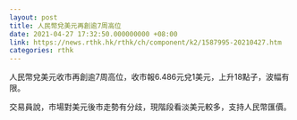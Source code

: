 ```yaml
---
layout: post
title: 人民幣兌美元再創逾7周高位
date: 2021-04-27 17:32:50.000000000 +08:00
link: https://news.rthk.hk/rthk/ch/component/k2/1587995-20210427.htm
categories: rthk
---
```


人民幣兌美元收市再創逾7周高位，收市報6.486元兌1美元，上升18點子，波幅有限。

交易員說，市場對美元後市走勢有分歧，現階段看淡美元較多，支持人民幣匯價。
